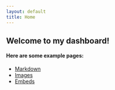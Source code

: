 ```yaml
---
layout: default
title: Home
---
```


## Welcome to my dashboard!


#### Here are some example pages:

- [Markdown](02-markdown-examples)
- [Images](03-images-examples)
- [Embeds](04-embeds-examples)
